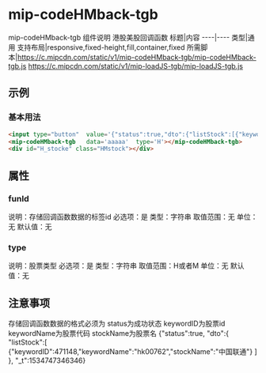 # mip-codeHMback-tgb

mip-codeHMback-tgb 组件说明
港股美股回调函数
标题|内容
----|----
类型|通用
支持布局|responsive,fixed-height,fill,container,fixed
所需脚本|https://c.mipcdn.com/static/v1/mip-codeHMback-tgb/mip-codeHMback-tgb.js
https://c.mipcdn.com/static/v1/mip-loadJS-tgb/mip-loadJS-tgb.js

## 示例

### 基本用法
```html
<input type="button"  value='{"status":true,"dto":{"listStock":[{"keywordID":471148,"keywordName":"hk00762","stockName":"中国联通"}]},"_t":1534747346346}'   id='aaaaa'   />
<mip-codeHMback-tgb   data='aaaaa'  type='H'></mip-codeHMback-tgb>
<div id="H_stocke" class="HMstock"></div>
```

## 属性

### funId
说明：存储回调函数数据的标签id
必选项：是
类型：字符串
取值范围：无
单位：无
默认值：无
### type
说明：股票类型
必选项：是
类型：字符串
取值范围：H或者M
单位：无
默认值：无

## 注意事项
存储回调函数数据的格式必须为
status为成功状态
keywordID为股票id
keywordName为股票代码
stockName为股票名
{"status":true,
"dto":{
"listStock":[
{"keywordID":471148,"keywordName":"hk00762","stockName":"中国联通"}
]
},
"_t":1534747346346}

